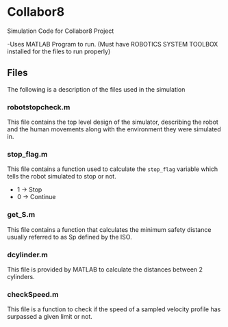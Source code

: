 # Collabor8

Simulation Code for Collabor8 Project

-Uses MATLAB Program to run. (Must have ROBOTICS SYSTEM TOOLBOX installed for the files to run properly)

## Files
The following is a description of the files used in the simulation

### robotstopcheck.m
This file contains the top level design of the simulator, describing the robot and the human movements along with the environment they were simulated in. 

### stop_flag.m
This file contains a function used to calculate the `stop_flag` variable which tells the robot simulated to stop or not.

- 1 -> Stop
- 0 -> Continue

### get_S.m
This file contains a function that calculates the minimum safety distance usually referred to as Sp defined by the ISO. 

### dcylinder.m 
This file is provided by MATLAB to calculate the distances between 2 cylinders.

### checkSpeed.m
This file is a function to check if the speed of a sampled velocity profile has surpassed a given limit or not.
